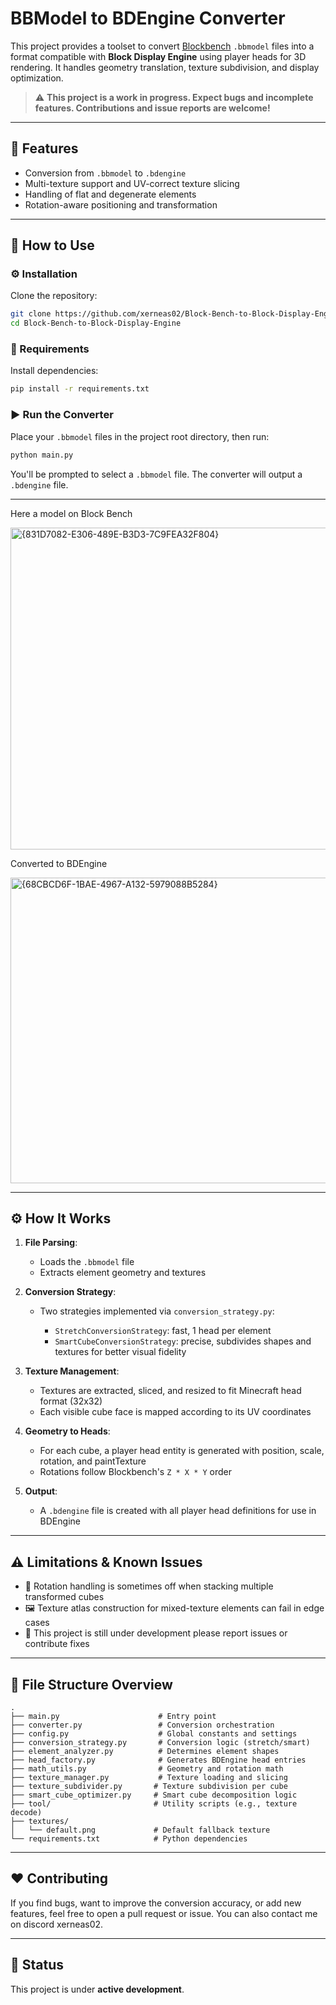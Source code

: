 # BBModel to BDEngine Converter

This project provides a toolset to convert [Blockbench](https://blockbench.net/) `.bbmodel` files into a format compatible with **Block Display Engine** using player heads for 3D rendering. It handles geometry translation, texture subdivision, and display optimization.

> ⚠️ **This project is a work in progress. Expect bugs and incomplete features. Contributions and issue reports are welcome!**

---

## 🧰 Features

* Conversion from `.bbmodel` to `.bdengine`
* Multi-texture support and UV-correct texture slicing
* Handling of flat and degenerate elements
* Rotation-aware positioning and transformation

---

## 🚀 How to Use

### ⚙️ Installation

Clone the repository:

```bash
git clone https://github.com/xerneas02/Block-Bench-to-Block-Display-Engine
cd Block-Bench-to-Block-Display-Engine
```

### 🔧 Requirements

Install dependencies:

```bash
pip install -r requirements.txt
```

### ▶️ Run the Converter

Place your `.bbmodel` files in the project root directory, then run:

```bash
python main.py
```

You'll be prompted to select a `.bbmodel` file. The converter will output a `.bdengine` file.

---
Here a model on Block Bench

<img width="598" height="515" alt="{831D7082-E306-489E-B3D3-7C9FEA32F804}" src="https://github.com/user-attachments/assets/090177b5-def6-462b-bf4e-53cb6062815c" />

Converted to BDEngine

<img width="693" height="489" alt="{68CBCD6F-1BAE-4967-A132-5979088B5284}" src="https://github.com/user-attachments/assets/7d164a5c-ac8f-4c57-80ff-8ec2dce8f8f4" />


---

## ⚙️ How It Works

1. **File Parsing**:

   * Loads the `.bbmodel` file
   * Extracts element geometry and textures

2. **Conversion Strategy**:

   * Two strategies implemented via `conversion_strategy.py`:

     * `StretchConversionStrategy`: fast, 1 head per element
     * `SmartCubeConversionStrategy`: precise, subdivides shapes and textures for better visual fidelity

3. **Texture Management**:

   * Textures are extracted, sliced, and resized to fit Minecraft head format (32x32)
   * Each visible cube face is mapped according to its UV coordinates

4. **Geometry to Heads**:

   * For each cube, a player head entity is generated with position, scale, rotation, and paintTexture
   * Rotations follow Blockbench's `Z * X * Y` order

5. **Output**:

   * A `.bdengine` file is created with all player head definitions for use in BDEngine

---

## ⚠️ Limitations & Known Issues

* 🔄 Rotation handling is sometimes off when stacking multiple transformed cubes
* 🖼️ Texture atlas construction for mixed-texture elements can fail in edge cases
* 🐞 This project is still under development please report issues or contribute fixes

---

## 📂 File Structure Overview

```
.
├── main.py                      # Entry point
├── converter.py                 # Conversion orchestration
├── config.py                    # Global constants and settings
├── conversion_strategy.py       # Conversion logic (stretch/smart)
├── element_analyzer.py          # Determines element shapes
├── head_factory.py              # Generates BDEngine head entries
├── math_utils.py                # Geometry and rotation math
├── texture_manager.py           # Texture loading and slicing
├── texture_subdivider.py       # Texture subdivision per cube
├── smart_cube_optimizer.py     # Smart cube decomposition logic
├── tool/                       # Utility scripts (e.g., texture decode)
├── textures/
│   └── default.png             # Default fallback texture
└── requirements.txt            # Python dependencies
```

---

## ❤️ Contributing

If you find bugs, want to improve the conversion accuracy, or add new features, feel free to open a pull request or issue. You can also contact me on discord xerneas02.

---

## 🧪 Status

This project is under **active development**.
